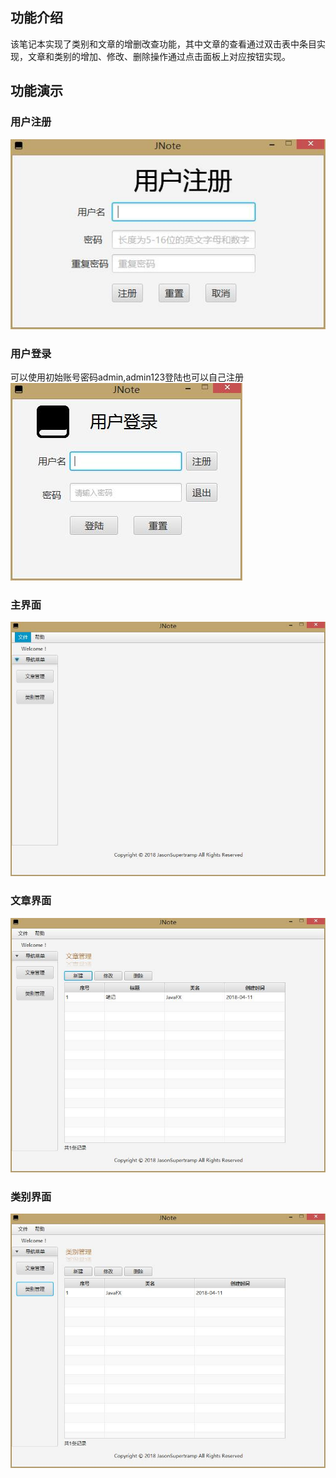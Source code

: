 

## 功能介绍  
  该笔记本实现了类别和文章的增删改查功能，其中文章的查看通过双击表中条目实现，文章和类别的增加、修改、删除操作通过点击面板上对应按钮实现。  

## 功能演示  

### 用户注册  
![用户注册](https://github.com/JasonSupertramp/JNote-Notebook/blob/master/src/screenshot/%E7%94%A8%E6%88%B7%E6%B3%A8%E5%86%8C.jpg)
### 用户登录  
  可以使用初始账号密码admin,admin123登陆也可以自己注册  
![用户登录](https://github.com/JasonSupertramp/JNote-Notebook/blob/master/src/screenshot/%E7%94%A8%E6%88%B7%E7%99%BB%E5%BD%95.jpg)
### 主界面  
![主界面](https://github.com/JasonSupertramp/JNote-Notebook/blob/master/src/screenshot/%E4%B8%BB%E7%95%8C%E9%9D%A2.jpg)
### 文章界面  
![文章界面](https://github.com/JasonSupertramp/JNote-Notebook/blob/master/src/screenshot/%E6%96%87%E7%AB%A0%E7%95%8C%E9%9D%A2.jpg)
### 类别界面  
![类别界面](https://github.com/JasonSupertramp/JNote-Notebook/blob/master/src/screenshot/%E7%B1%BB%E5%88%AB%E7%95%8C%E9%9D%A2.jpg)


